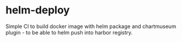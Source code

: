 # helm-deploy

Simple CI to build docker image with helm package and chartmuseum plugin - to be able to helm push into harbor registry.
